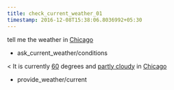 ```yaml
---
title: check_current_weather_01
timestamp: 2016-12-08T15:38:06.8036992+05:30
---
```


tell me the weather in [Chicago](city)
* ask_current_weather/conditions

< It is currently [60](temperature) degrees and [partly cloudy](condition) in [Chicago](city)
* provide_weather/current

